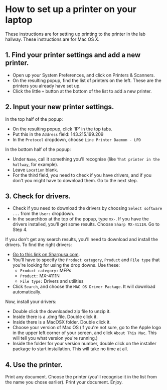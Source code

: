 # How to set up a printer on your laptop

These instructions are for setting up printing to the printer in the lab hallway. These instructions are for Mac OS X.

## 1. Find your printer settings and add a new printer.
- Open up your System Preferences, and click on Printers & Scanners.
- On the resulting popup, find the list of printers on the left. These are the printers you already have set up.
- Click the little `+` button at the bottom of the list to add a new printer.

## 2. Input your new printer settings.
In the top half of the popup: 
- On the resulting popup, click 'IP' in the top tabs.
- Put this in the `Address` field: 143.215.199.209
- In the `Protocol` dropdown, choose `Line Printer Daemon - LPD`

In the bottom half of the popup:
- Under `Name`, call it something you'll recognise (like `That printer in the hallway`, for example).
- Leave `Location` blank.
- For the third field, you need to check if you have drivers, and if you don't you might have to download them. Go to the next step.

## 3. Check for drivers.

- Check if you need to download the drivers by choosing `Select software ...` from the `User:` dropdown.
- In the searchbox at the top of the popup, type `mx-`. If you have the drivers installed, you'll get some results. Choose `Sharp MX-4111N`. Go to Step 4.

If you don't get any search results, you'll need to download and install the drivers. To find the right drivers:
- [Go to this link on Sharpusa.com](http://siica.sharpusa.com/product-downloads?_ga=2.248254343.1225520772.1528998886-517572212.1528998886).
- You'll have to specify the `Product category`, `Product` and `File type` that you're looking for using the drop downs. Use these:
   - `Product category:` MFPs
   - `Product:` MX-4111N
   - `File type:` Drivers and utilities
- Click `Search`, and choose the `MAC OS Driver Package`. It will download automatically.

Now, install your drivers:
- Double click the downloaded zip file to unzip it.
- Inside there is a .dmg file. Double click it.
- Inside there is a MacOSX folder. Double click it.
- Choose your version of Mac OS (if you're not sure, go to the Apple logo in the upper left corner of your screen, and click `About This Mac`. This will tell you what version you're running.)
- Inside the folder for your version number, double click on the installer package to start installation. This will take no time at all.

## 4. Use the printer.

Print any document. Choose the printer (you'll recognise it in the list from the name you chose earlier). Print your document. Enjoy.

